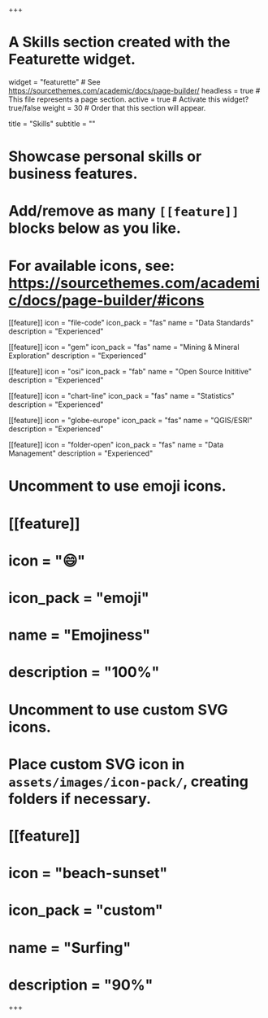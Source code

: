 +++
# A Skills section created with the Featurette widget.
widget = "featurette"  # See https://sourcethemes.com/academic/docs/page-builder/
headless = true  # This file represents a page section.
active = true  # Activate this widget? true/false
weight = 30  # Order that this section will appear.

title = "Skills"
subtitle = ""

# Showcase personal skills or business features.
# 
# Add/remove as many `[[feature]]` blocks below as you like.
# 
# For available icons, see: https://sourcethemes.com/academic/docs/page-builder/#icons

[[feature]]
  icon = "file-code"
  icon_pack = "fas"
  name = "Data Standards"
  description = "Experienced"

[[feature]]
  icon = "gem"
  icon_pack = "fas"
  name = "Mining & Mineral Exploration"
  description = "Experienced"

[[feature]]
  icon = "osi"
  icon_pack = "fab"
  name = "Open Source Inititive"
  description = "Experienced"

[[feature]]
  icon = "chart-line"
  icon_pack = "fas"
  name = "Statistics"
  description = "Experienced"  

[[feature]]
  icon = "globe-europe"
  icon_pack = "fas"
  name = "QGIS/ESRI"
  description = "Experienced"

[[feature]]
  icon = "folder-open"
  icon_pack = "fas"
  name = "Data Management"
  description = "Experienced"

# Uncomment to use emoji icons.
# [[feature]]
#  icon = ":smile:"
#  icon_pack = "emoji"
#  name = "Emojiness"
#  description = "100%"  

# Uncomment to use custom SVG icons.
# Place custom SVG icon in `assets/images/icon-pack/`, creating folders if necessary.
# [[feature]]
#  icon = "beach-sunset"
#  icon_pack = "custom"
#  name = "Surfing"
#  description = "90%"

+++
